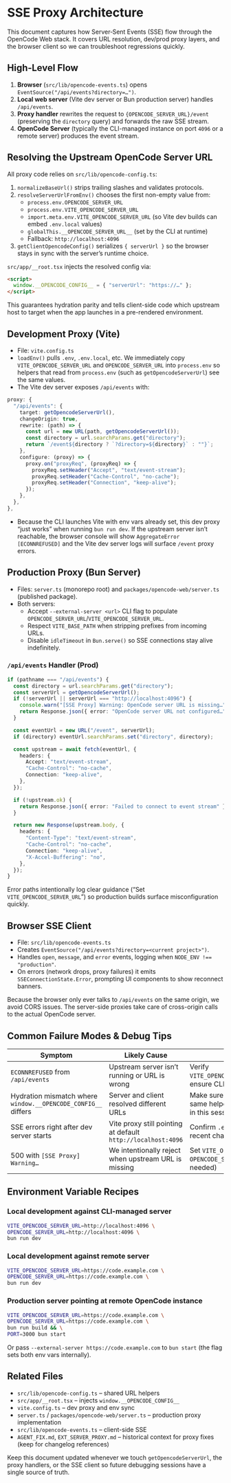 # SSE Proxy Architecture

This document captures how Server‑Sent Events (SSE) flow through the OpenCode Web stack. It covers URL resolution, dev/prod proxy layers, and the browser client so we can troubleshoot regressions quickly.

## High‑Level Flow

1. **Browser** (`src/lib/opencode-events.ts`) opens `EventSource("/api/events?directory=…")`.
2. **Local web server** (Vite dev server or Bun production server) handles `/api/events`.
3. **Proxy handler** rewrites the request to `{OPENCODE_SERVER_URL}/event` (preserving the `directory` query) and forwards the raw SSE stream.
4. **OpenCode Server** (typically the CLI-managed instance on port `4096` or a remote server) produces the event stream.

## Resolving the Upstream OpenCode Server URL

All proxy code relies on `src/lib/opencode-config.ts`:

1. `normalizeBaseUrl()` strips trailing slashes and validates protocols.
2. `resolveServerUrlFromEnv()` chooses the first non-empty value from:
   - `process.env.OPENCODE_SERVER_URL`
   - `process.env.VITE_OPENCODE_SERVER_URL`
   - `import.meta.env.VITE_OPENCODE_SERVER_URL` (so Vite dev builds can embed `.env.local` values)
   - `globalThis.__OPENCODE_SERVER_URL__` (set by the CLI at runtime)
   - Fallback: `http://localhost:4096`
3. `getClientOpencodeConfig()` serializes `{ serverUrl }` so the browser stays in sync with the server’s runtime choice.

`src/app/__root.tsx` injects the resolved config via:

```html
<script>
  window.__OPENCODE_CONFIG__ = { "serverUrl": "https://…" };
</script>
```

This guarantees hydration parity and tells client-side code which upstream host to target when the app launches in a pre-rendered environment.

## Development Proxy (Vite)

- File: `vite.config.ts`
- `loadEnv()` pulls `.env`, `.env.local`, etc. We immediately copy `VITE_OPENCODE_SERVER_URL` and `OPENCODE_SERVER_URL` into `process.env` so helpers that read from `process.env` (such as `getOpencodeServerUrl`) see the same values.
- The Vite dev server exposes `/api/events` with:

```ts
proxy: {
  "/api/events": {
    target: getOpencodeServerUrl(),
    changeOrigin: true,
    rewrite: (path) => {
      const url = new URL(path, getOpencodeServerUrl());
      const directory = url.searchParams.get("directory");
      return `/event${directory ? `?directory=${directory}` : ""}`;
    },
    configure: (proxy) => {
      proxy.on("proxyReq", (proxyReq) => {
        proxyReq.setHeader("Accept", "text/event-stream");
        proxyReq.setHeader("Cache-Control", "no-cache");
        proxyReq.setHeader("Connection", "keep-alive");
      });
    },
  },
},
```

- Because the CLI launches Vite with env vars already set, this dev proxy “just works” when running `bun run dev`. If the upstream server isn’t reachable, the browser console will show `AggregateError [ECONNREFUSED]` and the Vite dev server logs will surface `/event` proxy errors.

## Production Proxy (Bun Server)

- Files: `server.ts` (monorepo root) and `packages/opencode-web/server.ts` (published package).
- Both servers:
  - Accept `--external-server <url>` CLI flag to populate `OPENCODE_SERVER_URL`/`VITE_OPENCODE_SERVER_URL`.
  - Respect `VITE_BASE_PATH` when stripping prefixes from incoming URLs.
  - Disable `idleTimeout` in `Bun.serve()` so SSE connections stay alive indefinitely.

### `/api/events` Handler (Prod)

```ts
if (pathname === "/api/events") {
  const directory = url.searchParams.get("directory");
  const serverUrl = getOpencodeServerUrl();
  if (!serverUrl || serverUrl === "http://localhost:4096") {
    console.warn("[SSE Proxy] Warning: OpenCode server URL is missing…");
    return Response.json({ error: "OpenCode server URL not configured…" }, { status: 500 });
  }

  const eventUrl = new URL("/event", serverUrl);
  if (directory) eventUrl.searchParams.set("directory", directory);

  const upstream = await fetch(eventUrl, {
    headers: {
      Accept: "text/event-stream",
      "Cache-Control": "no-cache",
      Connection: "keep-alive",
    },
  });

  if (!upstream.ok) {
    return Response.json({ error: "Failed to connect to event stream" }, { status: upstream.status });
  }

  return new Response(upstream.body, {
    headers: {
      "Content-Type": "text/event-stream",
      "Cache-Control": "no-cache",
      Connection: "keep-alive",
      "X-Accel-Buffering": "no",
    },
  });
}
```

Error paths intentionally log clear guidance (“Set `VITE_OPENCODE_SERVER_URL`”) so production builds surface misconfiguration quickly.

## Browser SSE Client

- File: `src/lib/opencode-events.ts`
- Creates `EventSource("/api/events?directory=<current project>")`.
- Handles `open`, `message`, and `error` events, logging when `NODE_ENV !== "production"`.
- On errors (network drops, proxy failures) it emits `SSEConnectionState.Error`, prompting UI components to show reconnect banners.

Because the browser only ever talks to `/api/events` on the same origin, we avoid CORS issues. The server-side proxies take care of cross-origin calls to the actual OpenCode server.

## Common Failure Modes & Debug Tips

| Symptom | Likely Cause | What to Check |
| --- | --- | --- |
| `ECONNREFUSED` from `/api/events` | Upstream server isn’t running or URL is wrong | Verify `VITE_OPENCODE_SERVER_URL`/`OPENCODE_SERVER_URL`, ensure CLI-launched server is online |
| Hydration mismatch where `window.__OPENCODE_CONFIG__` differs | Server and client resolved different URLs | Make sure `getClientOpencodeConfig()` uses the same helper as `getOpencodeServerUrl()` (fixed in this session) |
| SSE errors right after dev server starts | Vite proxy still pointing at default `http://localhost:4096` | Confirm `.env.local` values are loaded; with recent changes `loadEnv` syncs into `process.env` |
| 500 with `[SSE Proxy] Warning…` | We intentionally reject when upstream URL is missing | Set `VITE_OPENCODE_SERVER_URL` (and `OPENCODE_SERVER_URL` if runtime override is needed) |

## Environment Variable Recipes

### Local development against CLI-managed server

```bash
VITE_OPENCODE_SERVER_URL=http://localhost:4096 \
OPENCODE_SERVER_URL=http://localhost:4096 \
bun run dev
```

### Local development against remote server

```bash
VITE_OPENCODE_SERVER_URL=https://code.example.com \
OPENCODE_SERVER_URL=https://code.example.com \
bun run dev
```

### Production server pointing at remote OpenCode instance

```bash
VITE_OPENCODE_SERVER_URL=https://code.example.com \
OPENCODE_SERVER_URL=https://code.example.com \
bun run build && \
PORT=3000 bun start
```

Or pass `--external-server https://code.example.com` to `bun start` (the flag sets both env vars internally).

## Related Files

- `src/lib/opencode-config.ts` – shared URL helpers
- `src/app/__root.tsx` – injects `window.__OPENCODE_CONFIG__`
- `vite.config.ts` – dev proxy and env sync
- `server.ts` / `packages/opencode-web/server.ts` – production proxy implementation
- `src/lib/opencode-events.ts` – client-side SSE
- `AGENT_FIX.md`, `EXT_SERVER_PROXY.md` – historical context for proxy fixes (keep for changelog references)

Keep this document updated whenever we touch `getOpencodeServerUrl`, the proxy handlers, or the SSE client so future debugging sessions have a single source of truth.

